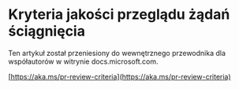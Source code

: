 # <a name="quality-criteria-for-pull-request-review"></a> Kryteria jakości przeglądu żądań ściągnięcia

Ten artykuł został przeniesiony do wewnętrznego przewodnika dla współautorów w witrynie docs.microsoft.com.

[https://aka.ms/pr-review-criteria](https://aka.ms/pr-review-criteria)
